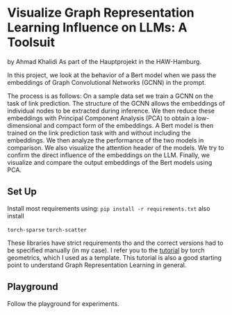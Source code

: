 #  Visualize Graph Representation Learning Influence on LLMs: A Toolsuit
by Ahmad Khalidi
As part of the Hauptprojekt in the HAW-Hamburg.

In this project, we look at the behavior of a Bert model when we pass the embeddings of Graph Convolutional Networks (GCNN) in the prompt.

The process is as follows: On a sample data set we train a GCNN on the task of link prediction. The structure of the GCNN allows the embeddings of individual nodes to be extracted during inference. We then reduce these embeddings with Principal Component Analysis (PCA) to obtain a low-dimensional and compact form of the embeddings. A Bert model is then trained on the link prediction task with and without including the embeddings. We then analyze the performance of the two models in comparison. We also visualize the attention header of the models. We try to confirm the direct influence of the embeddings on the LLM. Finally, we visualize and compare the output embeddings of the Bert models using PCA.

## Set Up
Install most requirements using:
```pip install -r requirements.txt```
also install

```torch-sparse```
```torch-scatter```

These libraries have strict requirements tho and the correct versions had to be specified manually (in my case).
I refer you to the [tutorial](https://colab.research.google.com/drive/1xpzn1Nvai1ygd_P5Yambc_oe4VBPK_ZT?usp=sharing#scrollTo=rwgNwoa26Eja) by torch geometrics, which I used as a template. This tutorial is also a good starting point to understand Graph Representation Learning in general.

## Playground
Follow the playground for experiments.